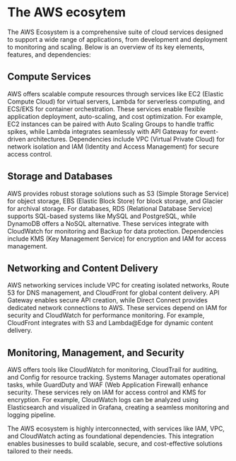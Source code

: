 # The AWS ecosytem

The AWS Ecosystem is a comprehensive suite of cloud services designed to support a wide range of applications, from development and deployment to monitoring and scaling. Below is an overview of its key elements, features, and dependencies:

## Compute Services
AWS offers scalable compute resources through services like EC2 (Elastic Compute Cloud) for virtual servers, Lambda for serverless computing, and ECS/EKS for container orchestration. These services enable flexible application deployment, auto-scaling, and cost optimization. For example, EC2 instances can be paired with Auto Scaling Groups to handle traffic spikes, while Lambda integrates seamlessly with API Gateway for event-driven architectures. Dependencies include VPC (Virtual Private Cloud) for network isolation and IAM (Identity and Access Management) for secure access control.
 
##  Storage and Databases 
AWS provides robust storage solutions such as S3 (Simple Storage Service) for object storage, EBS (Elastic Block Store) for block storage, and Glacier for archival storage. For databases, RDS (Relational Database Service) supports SQL-based systems like MySQL and PostgreSQL, while DynamoDB offers a NoSQL alternative. These services integrate with CloudWatch for monitoring and Backup for data protection. Dependencies include KMS (Key Management Service) for encryption and IAM for access management.

##  Networking and Content Delivery
AWS networking services include VPC for creating isolated networks, Route 53 for DNS management, and CloudFront for global content delivery. API Gateway enables secure API creation, while Direct Connect provides dedicated network connections to AWS. These services depend on IAM for security and CloudWatch for performance monitoring. For example, CloudFront integrates with S3 and Lambda@Edge for dynamic content delivery.

## Monitoring, Management, and Security
AWS offers tools like CloudWatch for monitoring, CloudTrail for auditing, and Config for resource tracking. Systems Manager automates operational tasks, while GuardDuty and WAF (Web Application Firewall) enhance security. These services rely on IAM for access control and KMS for encryption. For example, CloudWatch logs can be analyzed using Elasticsearch and visualized in Grafana, creating a seamless monitoring and logging pipeline.

The AWS ecosystem is highly interconnected, with services like IAM, VPC, and CloudWatch acting as foundational dependencies. This integration enables businesses to build scalable, secure, and cost-effective solutions tailored to their needs.

